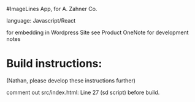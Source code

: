 #ImageLines App, for A. Zahner Co.

language: Javascript/React 

for embedding in Wordpress Site
see Product OneNote for development notes

# Build instructions:
(Nathan, please develop these instructions further)

comment out src/index.html: Line 27 (sd script) before build.


